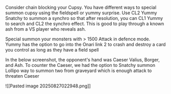 
Consider chain blocking your Cupsy. You have different ways to special summon cupsy using the fieldspell or yummy surprise. Use CL2 Yummy Snatchy to summon a synchro so that after resolution, you can CL1 Yummy to search and CL2 the synchro effect. This is good to play through a known ash from a VS player who reveals ash.

Special summon your monsters with > 1500 Attack in defence mode. Yummy has the option to go into the Onari link 2 to crash and destroy a card you control as long as they have a field spell

In the below screenshot, the opponent's hand was Caeser Valius, Borger, and Ash. To counter the Caeser, we had the option to Snatchy summon Lollipo way to summon two from graveyard which is enough attack to threaten Caeser

![[Pasted image 20250827022948.png]]